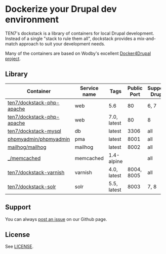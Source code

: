 # Dockerize your Drupal dev environment

TEN7's dockstack is a library of containers for local Drupal development.
Instead of a single "stack to rule them all", dockstack provides a mix-and-match
approach to suit your development needs.

Many of the containers are based on Wodby's excellent [Docker4Drupal project](https://github.com/wodby/docker4drupal/).

## Library

| Container | Service name | Tags | Public Port | Supports Drupal |
| --------- | ------------ | ---- | ----------- | --------------- |
| [ten7/dockstack-php-apache](https://hub.docker.com/r/ten7/dockstack-php-apache/) | web | 5.6 | 80 | 6, 7 |
| [ten7/dockstack-php-apache](https://hub.docker.com/r/ten7/dockstack-php-apache/) | web | 7.0, latest | 80 | 8 |
| [ten7/dockstack-mysql](https://hub.docker.com/r/ten7/dockstack-mysql/) | db | latest | 3306 | all |
| [phpmyadmin/phpmyadmin](https://hub.docker.com/r/phpmyadmin/phpmyadmin/) | pma | latest | 8001 | all |
| [mailhog/mailhog](https://hub.docker.com/r/mailhog/mailhog/) | mailhog | latest | 8002 | all |
| [_/memcached](https://hub.docker.com/_/memcached/) | memcached | 1.4-alpine |   | all |
| [ten7/dockstack-varnish](https://hub.docker.com/r/ten7/dockstack-varnish/) | varnish | 4.0, latest | 8004, 8005 | all |
| [ten7/dockstack-solr](https://hub.docker.com/r/ten7/dockstack-solr/) | solr | 5.5, latest | 8003 | 7, 8 |

## Support

You can always [post an issue](https://github.com/ten7/dockstack/issues/new) on our Github page.

## License

See [LICENSE](https://raw.githubusercontent.com/ten7/dockstack/master/LICENSE).
